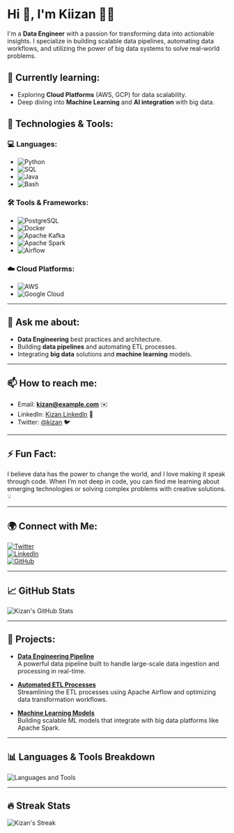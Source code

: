 # Hi 👋, I'm Kiizan 👨‍💻

I'm a **Data Engineer** with a passion for transforming data into actionable insights. I specialize in building scalable data pipelines, automating data workflows, and utilizing the power of big data systems to solve real-world problems.

## 🌱 Currently learning:
- Exploring **Cloud Platforms** (AWS, GCP) for data scalability.
- Deep diving into **Machine Learning** and **AI integration** with big data.

## 🔧 Technologies & Tools:
### 💻 **Languages**:
- ![Python](https://img.shields.io/badge/Python-3776AB?style=flat&logo=python&logoColor=white)
- ![SQL](https://img.shields.io/badge/SQL-003B57?style=flat&logo=mysql&logoColor=white)
- ![Java](https://img.shields.io/badge/Java-007396?style=flat&logo=java&logoColor=white)
- ![Bash](https://img.shields.io/badge/Bash-4EAA25?style=flat&logo=gnu-bash&logoColor=white)

### 🛠 **Tools & Frameworks**:
- ![PostgreSQL](https://img.shields.io/badge/PostgreSQL-336791?style=flat&logo=postgresql&logoColor=white)
- ![Docker](https://img.shields.io/badge/Docker-2496ED?style=flat&logo=docker&logoColor=white)
- ![Apache Kafka](https://img.shields.io/badge/Apache%20Kafka-231F20?style=flat&logo=apache-kafka&logoColor=white)
- ![Apache Spark](https://img.shields.io/badge/Apache%20Spark-E25A1C?style=flat&logo=apache-spark&logoColor=white)
- ![Airflow](https://img.shields.io/badge/Apache%20Airflow-017E7F?style=flat&logo=apache-airflow&logoColor=white)

### ☁️ **Cloud Platforms**:
- ![AWS](https://img.shields.io/badge/AWS-232F3E?style=flat&logo=amazon-aws&logoColor=white)
- ![Google Cloud](https://img.shields.io/badge/Google%20Cloud-4285F4?style=flat&logo=google-cloud&logoColor=white)

---

## 💬 Ask me about:
- **Data Engineering** best practices and architecture.
- Building **data pipelines** and automating ETL processes.
- Integrating **big data** solutions and **machine learning** models.

---

## 📫 How to reach me:
- Email: **kizan@example.com** ✉️
- LinkedIn: [Kizan LinkedIn](https://www.linkedin.com/in/kizan) 🔗
- Twitter: [@kizan](https://twitter.com/kizan) 🐦

---

## ⚡ Fun Fact:
I believe data has the power to change the world, and I love making it speak through code. When I’m not deep in code, you can find me learning about emerging technologies or solving complex problems with creative solutions. 💡

---

## 🌍 Connect with Me:
[![Twitter](https://img.shields.io/badge/Twitter-@kizan-blue)](https://twitter.com/kizan)  
[![LinkedIn](https://img.shields.io/badge/LinkedIn-Kizan-blue)](https://www.linkedin.com/in/kizan)  
[![GitHub](https://img.shields.io/badge/GitHub-Kizan-181717?style=flat&logo=github&logoColor=white)](https://github.com/kizan)

---

## 📈 GitHub Stats

![Kizan's GitHub Stats](https://github-readme-stats.vercel.app/api?username=kizan&show_icons=true&hide_title=true&count_private=true&hide=prs&theme=radical)

---

## 🚀 Projects:
- [**Data Engineering Pipeline**](https://github.com/kizan/project1)  
  A powerful data pipeline built to handle large-scale data ingestion and processing in real-time.

- [**Automated ETL Processes**](https://github.com/kizan/project2)  
  Streamlining the ETL processes using Apache Airflow and optimizing data transformation workflows.

- [**Machine Learning Models**](https://github.com/kizan/project3)  
  Building scalable ML models that integrate with big data platforms like Apache Spark.

---

## 📊 Languages & Tools Breakdown

![Languages and Tools](https://github-readme-stats.vercel.app/api/top-langs?username=kizan&show_icons=true&locale=en&layout=compact&theme=radical)

---

## 🔥 Streak Stats

![Kizan's Streak](https://github-readme-streak-stats.herokuapp.com/?user=kizan&theme=radical)
